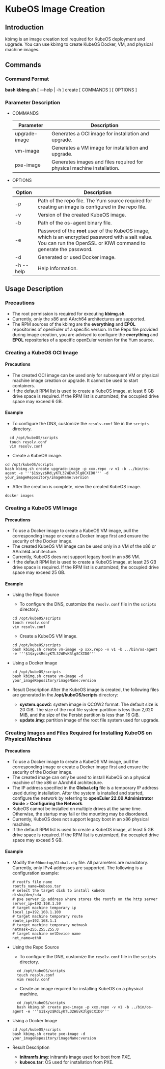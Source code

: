 # KubeOS Image Creation

## Introduction

kbimg is an image creation tool required for KubeOS deployment and upgrade. You can use kbimg to create KubeOS Docker, VM, and physical machine images.

## Commands

### Command Format

**bash kbimg.sh** \[ --help \| -h \] create \[ COMMANDS \]  \[ OPTIONS \]

### Parameter Description

* COMMANDS

  | Parameter         | Description                                          |
  | ------------- | ---------------------------------------------- |
  | upgrade-image | Generates a OCI image for installation and upgrade.|
  | vm-image      | Generates a VM image for installation and upgrade.                |
  | pxe-image     | Generates images and files required for physical machine installation.                |

* OPTIONS

  | Option        | Description                                                        |
  | ------------ | ------------------------------------------------------------ |
  | -p           | Path of the repo file. The Yum source required for creating an image is configured in the repo file.       |
  | -v           | Version of the created KubeOS image.                                  |
  | -b           | Path of the os-agent binary file.                                        |
  | -e           | Password of the **root** user of the KubeOS image, which is an encrypted password with a salt value. You can run the OpenSSL or KIWI command to generate the password.|
  | -d           | Generated or used Docker image.                                    |
  | -h  --help | Help Information.                                                |

## Usage Description

### Precautions

* The root permission is required for executing **kbimg.sh**.
* Currently, only the x86 and AArch64 architectures are supported.
* The RPM sources of the kbimg are the **everything** and **EPOL** repositories of openEuler of a specific version. In the Repo file provided during image creation, you are advised to configure the **everything** and **EPOL** repositories of a specific openEuler version for the Yum source.

### Creating a KubeOS OCI Image

#### Precautions

* The created OCI image can be used only for subsequent VM or physical machine image creation or upgrade. It cannot be used to start containers.
* If the default RPM list is used to create a KubeOS image, at least 6 GB drive space is required. If the RPM list is customized, the occupied drive space may exceed 6 GB.

#### Example

* To configure the DNS, customize the `resolv.conf` file in the `scripts` directory.

```shell
  cd /opt/kubeOS/scripts
  touch resolv.conf
  vim resolv.conf
```

* Create a KubeOS image.

``` shell
cd /opt/kubeOS/scripts
bash kbimg.sh create upgrade-image -p xxx.repo -v v1 -b ../bin/os-agent -e '''$1$xyz$RdLyKTL32WEvK3lg8CXID0''' -d your_imageRepository/imageName:version
```

* After the creation is complete, view the created KubeOS image.

``` shell
docker images
```

### Creating a KubeOS VM Image

#### Precautions

* To use a Docker image to create a KubeOS VM image, pull the corresponding image or create a Docker image first and ensure the security of the Docker image.
* The created KubeOS VM image can be used only in a VM of the x86 or AArch64 architecture.
* Currently, KubeOS does not support legacy boot in an x86 VM.
* If the default RPM list is used to create a KubeOS image, at least 25 GB drive space is required. If the RPM list is customized, the occupied drive space may exceed 25 GB.

#### Example

* Using the Repo Source
    * To configure the DNS, customize the `resolv.conf` file in the `scripts` directory.

  ```shell
  cd /opt/kubeOS/scripts
  touch resolv.conf
  vim resolv.conf
  ```

    * Create a KubeOS VM image.

  ``` shell
  cd /opt/kubeOS/scripts
  bash kbimg.sh create vm-image -p xxx.repo -v v1 -b ../bin/os-agent -e '''$1$xyz$RdLyKTL32WEvK3lg8CXID0'''
  ```

* Using a Docker Image

  ``` shell
  cd /opt/kubeOS/scripts
  bash kbimg.sh create vm-image -d  your_imageRepository/imageName:version
  ```

* Result Description
  After the KubeOS image is created, the following files are generated in the **/opt/kubeOS/scripts** directory:
    * **system.qcow2**: system image in QCOW2 format. The default size is 20 GiB. The size of the root file system partition is less than 2,020 MiB, and the size of the Persist partition is less than 16 GiB.
    * **update.img**: partition image of the root file system used for upgrade.

### Creating Images and Files Required for Installing KubeOS on Physical Machines

#### Precautions

* To use a Docker image to create a KubeOS VM image, pull the corresponding image or create a Docker image first and ensure the security of the Docker image.
* The created image can only be used to install KubeOS on a physical machine of the x86 or AArch64 architecture.
* The IP address specified in the **Global.cfg** file is a temporary IP address used during installation. After the system is installed and started, configure the network by referring to **openEuler 22.09 Administrator Guide** > **Configuring the Network**.
* KubeOS cannot be installed on multiple drives at the same time. Otherwise, the startup may fail or the mounting may be disordered.
* Currently, KubeOS does not support legacy boot in an x86 physical machine.
* If the default RPM list is used to create a KubeOS image, at least 5 GB drive space is required. If the RPM list is customized, the occupied drive space may exceed 5 GB.

#### Example

* Modify the `00bootup/Global.cfg` file. All parameters are mandatory. Currently, only IPv4 addresses are supported. The following is a configuration example:

  ```shell
  # rootfs file name
  rootfs_name=kubeos.tar
  # select the target disk to install kubeOS
  disk=/dev/sda
  # pxe server ip address where stores the rootfs on the http server
  server_ip=192.168.1.50
  # target machine temporary ip
  local_ip=192.168.1.100
  # target machine temporary route
  route_ip=192.168.1.1
  # target machine temporary netmask
  netmask=255.255.255.0
  # target machine netDevice name
  net_name=eth0
  ```

* Using the Repo Source
    * To configure the DNS, customize the `resolv.conf` file in the `scripts` directory.

  ```shell
    cd /opt/kubeOS/scripts
    touch resolv.conf
    vim resolv.conf
  ```

    * Create an image required for installing KubeOS on a physical machine.

  ```shell
    cd /opt/kubeOS/scripts
    bash kbimg.sh create pxe-image -p xxx.repo -v v1 -b ../bin/os-agent -e '''$1$xyz$RdLyKTL32WEvK3lg8CXID0'''
  ```

* Using a Docker Image

  ``` shell
  cd /opt/kubeOS/scripts
  bash kbimg.sh create pxe-image -d your_imageRepository/imageName:version
  ```

* Result Description

    * **initramfs.img**: initramfs image used for boot from PXE.
    * **kubeos.tar**: OS used for installation from PXE.
